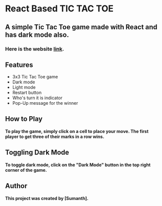 # React Based TIC TAC TOE

## A simple Tic Tac Toe game made with React and has dark mode also.


### Here is the website [link](https://tictactoe-dark.netlify.app/).

## Features
* 3x3 Tic Tac Toe game
* Dark mode
* Light mode
* Restart button
* Who's turn it is indicator
* Pop-Up message for the winner

## How to Play
#### To play the game, simply click on a cell to place your move. The first player to get three of their marks in a row wins.

## Toggling Dark Mode
#### To toggle dark mode, click on the "Dark Mode" button in the top right corner of the game.

## Author
#### This project was created by [Sumanth].

